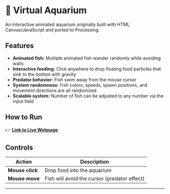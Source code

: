 # 🐠 Virtual Aquarium

An interactive animated aquarium originally built with HTML Canvas/JavaScript and ported to Processing.

## Features

- **Animated fish:** Multiple animated fish wander randomly while avoiding walls  
- **Interactive feeding:** Click anywhere to drop floating food particles that sink to the bottom with gravity  
- **Predator behavior:** Fish swim away from the mouse cursor  
- **System randomness:** Fish colors, speeds, spawn positions, and movement directions are all randomized   
- **Scalable system:** Number of fish can be adjusted to any number via the input field  

## How to Run

👉 [**Link to Live Webpage**](https://fahadh31.github.io/virtual_aquarium/)

## Controls

| Action | Description |
|--------|--------------|
| **Mouse click** | Drop food into the aquarium |
| **Mouse move** | Fish will avoid the cursor (predator effect) |

---
